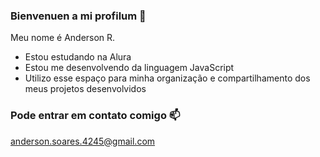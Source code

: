 ### Bienvenuen a mi profilum 💙

Meu nome é Anderson R.

- Estou estudando na Alura
- Estou me desenvolvendo da linguagem JavaScript
- Utilizo esse espaço para minha organização e compartilhamento dos meus projetos desenvolvidos

### Pode entrar em contato comigo 📫

anderson.soares.4245@gmail.com
